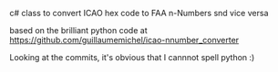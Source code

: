 c# class to convert ICAO hex code to FAA n-Numbers snd vice versa

based on the brilliant python code at https://github.com/guillaumemichel/icao-nnumber_converter

Looking at the commits, it's obvious that I cannnot spell python :)

